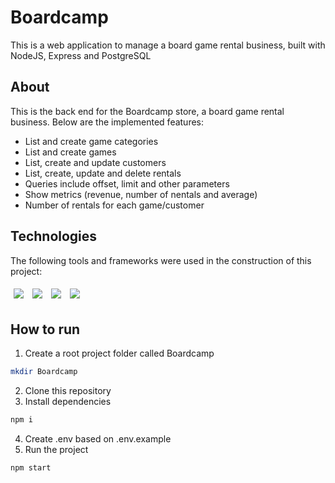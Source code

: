# Boardcamp
This is a web application to manage a board game rental business, built with NodeJS, Express and PostgreSQL

## About
This is the back end for the Boardcamp store, a board game rental business. Below are the implemented features:

- List and create game categories
- List and create games
- List, create and update customers
- List, create, update and delete rentals
- Queries include offset, limit and other parameters
- Show metrics (revenue, number of nentals and average)
- Number of rentals for each game/customer

## Technologies
The following tools and frameworks were used in the construction of this project:
<p>
  <img style='margin: 5px;' src='https://img.shields.io/badge/node.js-6DA55F?style=for-the-badge&logo=node.js&logoColor=white'>
  <img style='margin: 5px;' src='https://img.shields.io/badge/express.js-%23404d59.svg?style=for-the-badge&logo=express&logoColor=%2361DAFB'>
  <img style='margin: 5px;' src='https://img.shields.io/badge/postgres-%23316192.svg?style=for-the-badge&logo=postgresql&logoColor=white'>
  <img style='margin: 5px;' src='https://img.shields.io/badge/dayjs%20-%2320232a.svg?&style=for-the-badge&color=FF5F4C'>
</p>

## How to run
1. Create a root project folder called Boardcamp
```bash
mkdir Boardcamp
```
2. Clone this repository
3. Install dependencies
```bash
npm i
```
4. Create .env based on .env.example
5. Run the project
```bash
npm start
```
